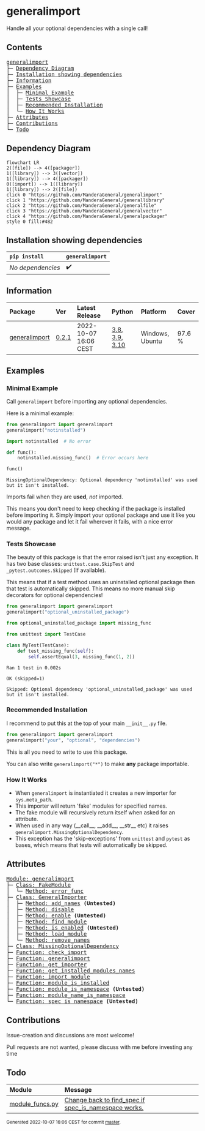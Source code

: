 # generalimport
Handle all your optional dependencies with a single call!

## Contents
<pre>
<a href='#generalimport'>generalimport</a>
├─ <a href='#Dependency-Diagram'>Dependency Diagram</a>
├─ <a href='#Installation-showing-dependencies'>Installation showing dependencies</a>
├─ <a href='#Information'>Information</a>
├─ <a href='#Examples'>Examples</a>
│  ├─ <a href='#Minimal-Example'>Minimal Example</a>
│  ├─ <a href='#Tests-Showcase'>Tests Showcase</a>
│  ├─ <a href='#Recommended-Installation'>Recommended Installation</a>
│  └─ <a href='#How-It-Works'>How It Works</a>
├─ <a href='#Attributes'>Attributes</a>
├─ <a href='#Contributions'>Contributions</a>
└─ <a href='#Todo'>Todo</a>
</pre>

## Dependency Diagram
```mermaid
flowchart LR
2([file]) --> 4([packager])
1([library]) --> 3([vector])
1([library]) --> 4([packager])
0([import]) --> 1([library])
1([library]) --> 2([file])
click 0 "https://github.com/ManderaGeneral/generalimport"
click 1 "https://github.com/ManderaGeneral/generallibrary"
click 2 "https://github.com/ManderaGeneral/generalfile"
click 3 "https://github.com/ManderaGeneral/generalvector"
click 4 "https://github.com/ManderaGeneral/generalpackager"
style 0 fill:#482
```

## Installation showing dependencies
| `pip install`     | `generalimport`   |
|:------------------|:------------------|
| *No dependencies* | ✔️                |

## Information
| Package                                                          | Ver                                              | Latest Release        | Python                                                                                                                                                                                  | Platform        | Cover   |
|:-----------------------------------------------------------------|:-------------------------------------------------|:----------------------|:----------------------------------------------------------------------------------------------------------------------------------------------------------------------------------------|:----------------|:--------|
| [generalimport](https://github.com/ManderaGeneral/generalimport) | [0.2.1](https://pypi.org/project/generalimport/) | 2022-10-07 16:06 CEST | [3.8](https://www.python.org/downloads/release/python-380/), [3.9](https://www.python.org/downloads/release/python-390/), [3.10](https://www.python.org/downloads/release/python-3100/) | Windows, Ubuntu | 97.6 %  |

## Examples

### Minimal Example

Call `generalimport` before importing any optional dependencies.

Here is a minimal example:

``` python
from generalimport import generalimport
generalimport("notinstalled")

import notinstalled  # No error

def func():
    notinstalled.missing_func()  # Error occurs here

func()
```


```
MissingOptionalDependency: Optional dependency 'notinstalled' was used but it isn't installed.
```

Imports fail when they are **used**, *not* imported.

This means you don't need to keep checking if the package is installed before importing it.
Simply import your optional package and use it like you would any package and let it fail wherever it fails, with a nice error message.

### Tests Showcase

The beauty of this package is that the error raised isn't just any exception.
It has two base classes: `unittest.case.SkipTest` and `_pytest.outcomes.Skipped` (If available).

This means that if a test method uses an uninstalled optional package then that test is automatically skipped.
This means no more manual skip decorators for optional dependencies!

``` python
from generalimport import generalimport
generalimport("optional_uninstalled_package")

from optional_uninstalled_package import missing_func

from unittest import TestCase

class MyTest(TestCase):
    def test_missing_func(self):
        self.assertEqual(3, missing_func(1, 2))
```


```
Ran 1 test in 0.002s

OK (skipped=1)

Skipped: Optional dependency 'optional_uninstalled_package' was used but it isn't installed.
```

### Recommended Installation

I recommend to put this at the top of your main `__init__.py` file.

``` python
from generalimport import generalimport
generalimport("your", "optional", "dependencies")
```

This is all you need to write to use this package.

You can also write `generalimport("*")` to make **any** package importable.

### How It Works


- When `generalimport` is instantiated it creates a new importer for `sys.meta_path`.
- This importer will return 'fake' modules for specified names.
- The fake module will recursively return itself when asked for an attribute.
- When used in any way (\_\_call\_\_, \_\_add\_\_, \_\_str\_\_ etc) it raises `generalimport.MissingOptionalDependency`.
- This exception has the 'skip-exceptions' from `unittest` and `pytest` as bases, which means that tests will automatically be skipped.

## Attributes
<pre>
<a href='https://github.com/ManderaGeneral/generalimport/blob/master/generalimport/__init__.py#L1'>Module: generalimport</a>
├─ <a href='https://github.com/ManderaGeneral/generalimport/blob/master/generalimport/fake_module.py#L4'>Class: FakeModule</a>
│  └─ <a href='https://github.com/ManderaGeneral/generalimport/blob/master/generalimport/fake_module.py#L14'>Method: error_func</a>
├─ <a href='https://github.com/ManderaGeneral/generalimport/blob/master/generalimport/general_importer.py#L12'>Class: GeneralImporter</a>
│  ├─ <a href='https://github.com/ManderaGeneral/generalimport/blob/master/generalimport/general_importer.py#L113'>Method: add_names</a> <b>(Untested)</b>
│  ├─ <a href='https://github.com/ManderaGeneral/generalimport/blob/master/generalimport/general_importer.py#L142'>Method: disable</a>
│  ├─ <a href='https://github.com/ManderaGeneral/generalimport/blob/master/generalimport/general_importer.py#L136'>Method: enable</a> <b>(Untested)</b>
│  ├─ <a href='https://github.com/ManderaGeneral/generalimport/blob/master/generalimport/general_importer.py#L83'>Method: find_module</a>
│  ├─ <a href='https://github.com/ManderaGeneral/generalimport/blob/master/generalimport/general_importer.py#L132'>Method: is_enabled</a> <b>(Untested)</b>
│  ├─ <a href='https://github.com/ManderaGeneral/generalimport/blob/master/generalimport/general_importer.py#L107'>Method: load_module</a>
│  └─ <a href='https://github.com/ManderaGeneral/generalimport/blob/master/generalimport/general_importer.py#L116'>Method: remove_names</a>
├─ <a href='https://github.com/ManderaGeneral/generalimport/blob/master/generalimport/exception.py#L13'>Class: MissingOptionalDependency</a>
├─ <a href='https://github.com/ManderaGeneral/generalimport/blob/master/generalimport/main.py#L22'>Function: check_import</a>
├─ <a href='https://github.com/ManderaGeneral/generalimport/blob/master/generalimport/main.py#L14'>Function: generalimport</a>
├─ <a href='https://github.com/ManderaGeneral/generalimport/blob/master/generalimport/main.py#L10'>Function: get_importer</a>
├─ <a href='https://github.com/ManderaGeneral/generalimport/blob/master/generalimport/module_funcs.py#L6'>Function: get_installed_modules_names</a>
├─ <a href='https://github.com/ManderaGeneral/generalimport/blob/master/generalimport/module_funcs.py#L27'>Function: import_module</a>
├─ <a href='https://github.com/ManderaGeneral/generalimport/blob/master/generalimport/module_funcs.py#L11'>Function: module_is_installed</a>
├─ <a href='https://github.com/ManderaGeneral/generalimport/blob/master/generalimport/module_funcs.py#L43'>Function: module_is_namespace</a> <b>(Untested)</b>
├─ <a href='https://github.com/ManderaGeneral/generalimport/blob/master/generalimport/module_funcs.py#L47'>Function: module_name_is_namespace</a>
└─ <a href='https://github.com/ManderaGeneral/generalimport/blob/master/generalimport/module_funcs.py#L40'>Function: spec_is_namespace</a> <b>(Untested)</b>
</pre>

## Contributions
Issue-creation and discussions are most welcome!

Pull requests are not wanted, please discuss with me before investing any time

## Todo
| Module                                                                                                                     | Message                                                                                                                                                          |
|:---------------------------------------------------------------------------------------------------------------------------|:-----------------------------------------------------------------------------------------------------------------------------------------------------------------|
| <a href='https://github.com/ManderaGeneral/generalimport/blob/master/generalimport/module_funcs.py#L1'>module_funcs.py</a> | <a href='https://github.com/ManderaGeneral/generalimport/blob/master/generalimport/module_funcs.py#L14'>Change back to find_spec if spec_is_namespace works.</a> |

<sup>
Generated 2022-10-07 16:06 CEST for commit <a href='https://github.com/ManderaGeneral/generalimport/commit/master'>master</a>.
</sup>
